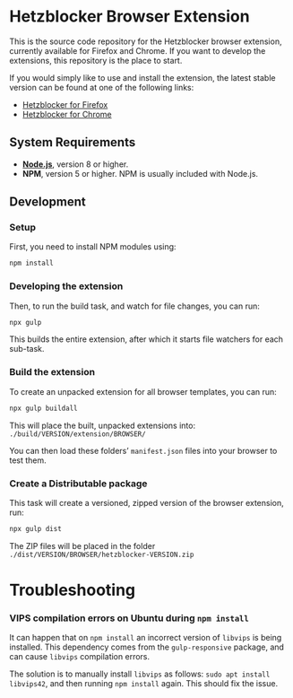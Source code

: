 # Hetzblocker Browser Extension

This is the source code repository for the Hetzblocker browser extension,
currently available for Firefox and Chrome. If you want to develop the
extensions, this repository is the place to start.

If you would simply like to use and install the extension, the latest stable
version can be found at one of the following links:

  - [Hetzblocker for Firefox](https://addons.mozilla.org/en-US/firefox/addon/hetzblocker/)
  - [Hetzblocker for Chrome](https://chrome.google.com/webstore/detail/hetzblocker/mhmohgpdkkegialpboobiebjjhgjabii)

## System Requirements

  - **[Node.js](https://nodejs.org/)**, version 8 or higher.
  - **NPM**, version 5 or higher. NPM is usually included with Node.js.

## Development

### Setup
First, you need to install NPM modules using:
```bash
npm install
```

### Developing the extension
Then, to run the build task, and watch for file changes, you can run:
```bash
npx gulp
```
This builds the entire extension, after which it starts file watchers for each
sub-task.

### Build the extension
To create an unpacked extension for all browser templates, you can run:

```bash
npx gulp buildall
```

This will place the built, unpacked extensions into: `./build/VERSION/extension/BROWSER/`

You can then load these folders’ `manifest.json` files into your browser to test them.

### Create a Distributable package

This task will create a versioned, zipped version of the browser extension, run:

```bash
npx gulp dist
```

The ZIP files will be placed in the folder `./dist/VERSION/BROWSER/hetzblocker-VERSION.zip`

# Troubleshooting

### VIPS compilation errors on Ubuntu during `npm install`

It can happen that on `npm install` an incorrect version of `libvips` is being
installed. This dependency comes from the `gulp-responsive` package, and can
cause `libvips` compilation errors.

The solution is to manually install `libvips` as follows: `sudo apt install libvips42`,
and then running `npm install` again. This should fix the issue.
